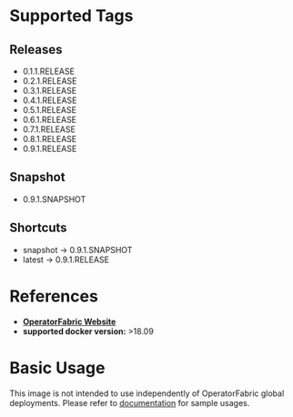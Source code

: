 # Supported Tags
## Releases
* 0.1.1.RELEASE
* 0.2.1.RELEASE
* 0.3.1.RELEASE
* 0.4.1.RELEASE
* 0.5.1.RELEASE
* 0.6.1.RELEASE
* 0.7.1.RELEASE
* 0.8.1.RELEASE
* 0.9.1.RELEASE
## Snapshot
* 0.9.1.SNAPSHOT
## Shortcuts
* snapshot -> 0.9.1.SNAPSHOT
* latest -> 0.9.1.RELEASE
# References
* **[OperatorFabric Website](https://opfab.github.io/)**
* **supported docker version:**
  \>18.09

# Basic Usage
This image is not intended to use independently of OperatorFabric global deployments. 
Please refer to [documentation](https://opfab.github.io/documentation/) for sample usages.
